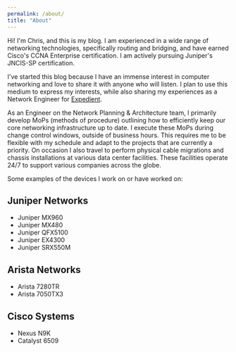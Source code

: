 ```yaml
---
permalink: /about/
title: "About"
---
```


Hi! I'm Chris, and this is my blog. I am experienced in a wide range of networking technologies, specifically routing and bridging, and have earned Cisco's CCNA Enterprise certification. I am actively pursuing Juniper's JNCIS-SP certification.

I've started this blog because I have an immense interest in computer networking and love to share it with anyone who will listen. I plan to use this medium to express my interests, while also sharing my experiences as a Network Engineer for [Expedient](https://www.expedient.com).

As an Engineer on the Network Planning & Architecture team, I primarily develop MoPs (methods of procedure) outlining how to efficiently keep our core networking infrastructure up to date. I execute these MoPs during change control windows, outside of business hours. This requires me to be flexible with my schedule and adapt to the projects that are currently a priority. On occasion I also travel to perform physical cable migrations and chassis installations at various data center facilities. These facilities operate 24/7 to support various companies across the globe.

Some examples of the devices I work on or have worked on:

## Juniper Networks
* Juniper MX960
* Juniper MX480
* Juniper QFX5100
* Juniper EX4300
* Juniper SRX550M
## Arista Networks
* Arista 7280TR
* Arista 7050TX3
## Cisco Systems
* Nexus N9K
* Catalyst 6509